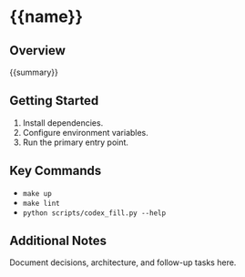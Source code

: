 # {{name}}

## Overview
{{summary}}

## Getting Started
1. Install dependencies.
2. Configure environment variables.
3. Run the primary entry point.

## Key Commands
- `make up`
- `make lint`
- `python scripts/codex_fill.py --help`

## Additional Notes
Document decisions, architecture, and follow-up tasks here.

